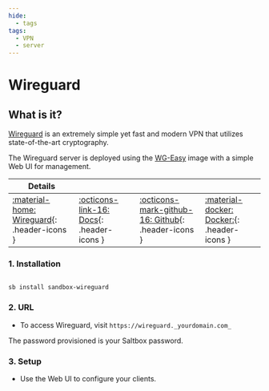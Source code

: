 ```yaml
---
hide:
  - tags
tags:
  - VPN
  - server
---
```


# Wireguard

## What is it?

[Wireguard](https://wireguard.com) is an extremely simple yet fast and modern VPN that utilizes state-of-the-art cryptography.

The Wireguard server is deployed using the [WG-Easy](https://github.com/WeeJeWel/wg-easy) image with a simple Web UI for management.

| Details     |             |             |             |
|-------------|-------------|-------------|-------------|
| [:material-home: Wireguard](https://www.wireguard.com/){: .header-icons } | [:octicons-link-16: Docs](https://github.com/WeeJeWel/wg-easy){: .header-icons } | [:octicons-mark-github-16: Github](https://github.com/WeeJeWel/wg-easy){: .header-icons } | [:material-docker: Docker:](https://hub.docker.com/r/weejewel/wg-easy){: .header-icons } |

### 1. Installation

``` shell

sb install sandbox-wireguard

```

### 2. URL

- To access Wireguard, visit `https://wireguard._yourdomain.com_`

The password provisioned is your Saltbox password.

### 3. Setup

- Use the Web UI to configure your clients.
